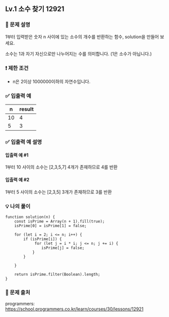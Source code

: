 ## Lv.1 소수 찾기 12921

### 👀 문제 설명

1부터 입력받은 숫자 n 사이에 있는 소수의 개수를 반환하는 함수, solution을 만들어 보세요.

소수는 1과 자기 자신으로만 나누어지는 수를 의미합니다.
(1은 소수가 아닙니다.)

### ❗️ 제한 조건

- n은 2이상 1000000이하의 자연수입니다.

### ✅ 입출력 예

| n   | result |
| --- | ------ |
| 10  | 4      |
| 5   | 3      |

### ✅ 입출력 예 설명

#### 입출력 예 #1

1부터 10 사이의 소수는 [2,3,5,7] 4개가 존재하므로 4를 반환

#### 입출력 예 #2

1부터 5 사이의 소수는 [2,3,5] 3개가 존재하므로 3를 반환

### 💡 나의 풀이

```
function solution(n) {
    const isPrime = Array(n + 1).fill(true);
    isPrime[0] = isPrime[1] = false;

    for (let i = 2; i <= n; i++) {
        if (isPrime[i]) {
             for (let j = i * i; j <= n; j += i) {
                isPrime[j] = false;
            }
        }

    }

    return isPrime.filter(Boolean).length;
}
```

### 🔗 문제 출처

programmers: <https://school.programmers.co.kr/learn/courses/30/lessons/12921>
